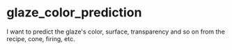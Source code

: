# glaze_color_prediction

I want to predict the glaze's color, surface, transparency and so on from the recipe, cone, firing, etc.